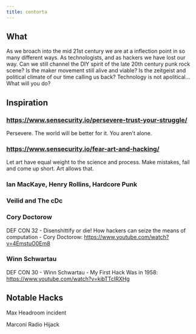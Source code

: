 ```yaml
---
title: contorta
---
```


## What

As we broach into the mid 21st century we are at a inflection point in so many different ways. As technologists, and as hackers we have lost our way. Can we still channel the DIY spirit of the late 20th century punk rock scene? Is the maker movement still alive and viable? Is the zeitgeist and political climate of our time  calling us back? Technology is not apolitical... What will you do?

## Inspiration

### <https://www.sensecurity.io/persevere-trust-your-struggle/>

Persevere. The world will be better for it. You aren't alone.

### <https://www.sensecurity.io/fear-art-and-hacking/>

Let art have equal weight to the science and process. Make mistakes, fail and come up short. Art allows that.

### Ian MacKaye, Henry Rollins, Hardcore Punk

### Veilid and The cDc

### Cory Doctorow

DEF CON 32 - Disenshittify or die! How hackers can seize the means of computation - Cory Doctorow: <https://www.youtube.com/watch?v=4EmstuO0Em8>

### Winn Schwartau

DEF CON 30 - Winn Schwartau - My First Hack Was in 1958: <https://www.youtube.com/watch?v=kibTTcIRXHg>

## Notable Hacks

Max Headroom incident

Marconi Radio Hijack

